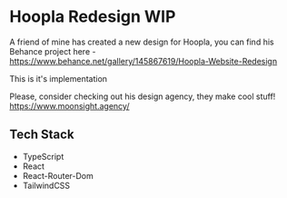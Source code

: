 # Hoopla Redesign WIP

A friend of mine has created a new design for Hoopla, you can find his Behance project here - https://www.behance.net/gallery/145867619/Hoopla-Website-Redesign

This is it's implementation

Please, consider checking out his design agency, they make cool stuff!
https://www.moonsight.agency/

## Tech Stack

- TypeScript
- React
- React-Router-Dom
- TailwindCSS
